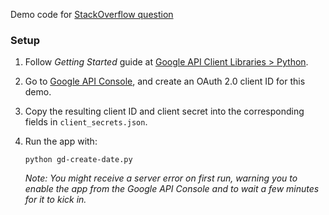 Demo code for [StackOverflow question](http://stackoverflow.com/questions/40738961/get-createdate-from-google-drive-python-api-for-downloads)

### Setup

 1. Follow *Getting Started* guide at [Google API Client Libraries > Python](https://developers.google.com/api-client-library/python/start/get_started).
 2. Go to [Google API Console](https://console.developers.google.com/), and create an OAuth 2.0 client ID for this demo.
 3. Copy the resulting client ID and client secret into the corresponding fields in `client_secrets.json`.
 4. Run the app with:

        python gd-create-date.py

    *Note: You might receive a server error on first run, warning you to enable the app from the Google API Console and to wait a few minutes for it to kick in.*
